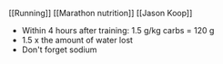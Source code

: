 [[Running]]
[[Marathon nutrition]]
[[Jason Koop]]

- Within 4 hours after training: 1.5 g/kg carbs = 120 g
- 1.5 x the amount of water lost
- Don't forget sodium